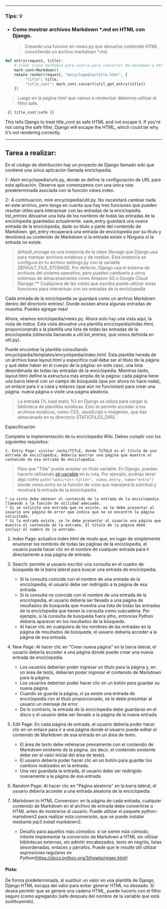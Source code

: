 
***
### Tips: :bulb:

- ### Como mostrar archivos **Markdown** *.md en HTML con **Django**.

    >Creando una funcion en views.py que devuelve contenido HTML convirtiendo un archivo markdown *.md:

    

```python
def entry(request, title):
    # Crear clase markdown para usarla para convertir de markdown a html
    mark_cont=Markdown()
    return render(request, "encyclopedia/title.html", {
         "title": title,
         "title_cont": mark_cont.convert(util.get_entry(title))
    })
``` 

   >Luego en la página html que vamos a renderizar debemos utilizar el filtro safe.

   ```python
    {{ title_cont|safe }}
   ```

This tells Django to treat title_cont as safe HTML and not escape it. If you're not using the safe filter, Django will escape the HTML, which could be why it's not rendering correctly.

***
## Tarea a realizar:

En el código de distribución hay un proyecto de Django llamado wiki que contiene una única aplicación llamada enciclopedia.

1- Abrir encyclopedia/urls.py, donde se define la configuración de URL para esta aplicación. Observe que comenzamos con una única ruta predeterminada asociada con la función views.index.

2- A continuación, mire encyclopedia/util.py. No necesitará cambiar nada en este archivo, pero tenga en cuenta que hay tres funciones que pueden resultar útiles para interactuar con las entradas de la enciclopedia. list_entries devuelve una lista de los nombres de todas las entradas de la enciclopedia guardadas actualmente. save_entry guardará una nueva entrada de la enciclopedia, dado su título y parte del contenido de Markdown. get_entry recuperará una entrada de enciclopedia por su título y devolverá su contenido de Markdown si la entrada existe o Ninguno si la entrada no existe.

> default_storage es una instancia de la clase Storage que Django usa para manejar archivos estáticos y de medios. Esta instancia se configura en tu archivo settings.py con la variable DEFAULT_FILE_STORAGE. Por defecto, Django usa el sistema de archivos del sistema operativo, pero puedes cambiarlo a otros sistemas de almacenamiento como Amazon S3 o Google Cloud Storage.** Cualquiera de las vistas que escriba puede utilizar estas funciones para interactuar con las entradas de la enciclopedia

Cada entrada de la enciclopedia se guardará como un archivo Markdown dentro del directorio entries/. Donde existen ahora algunas entradas de muestra. Puedes agregar más!

Ahora, veamos enciclopedia/views.py. Ahora solo hay una vista aquí, la vista de índice. Esta vista devuelve una plantilla enciclopedia/index.html, proporcionando a la plantilla una lista de todas las entradas de la enciclopedia (obtenida llamando a util.list_entries, que vimos definida en util.py).

Puede encontrar la plantilla consultando encyclopedia/templates/encyclopedia/index.html. Esta plantilla hereda de un archivo base layout.html y especifica cuál debe ser el título de la página y qué debe haber en el cuerpo de la página: en este caso, una lista desordenada de todas las entradas de la enciclopedia. Mientras tanto, layout.html define la estructura más amplia de la página: cada página tiene una barra lateral con un campo de búsqueda (que por ahora no hace nada), un enlace para ir a casa y enlaces (que aún no funcionan) para crear una página. nueva página o visite una página aleatoria.

> La entrada {% load static %} en Django se utiliza para cargar la biblioteca de plantillas estáticas. Esto te permite acceder a tus archivos estáticos, como CSS, JavaScript o imágenes, que has almacenado en tu directorio STATICFILES_DIRS.


Especificación

Completa la implementación de tu enciclopedia Wiki. Debes cumplir con los siguientes requisitos:

    1. Entry Page: visitar /wiki/TITLE, donde TíTULO es el título de una entrada de enciclopedia, debería mostrar una página que muestre el contenido de esa entrada de enciclopedia.

> Para que "Title" pueda aceptar un título variable. En Django, puedes hacerlo utilizando <str:variable> en tu ruta. Por ejemplo, podrías tener algo como ```path("wiki/<str:title>", views.entry, name="entry")``` donde views.entry es la función de vista que manejará la solicitud y mostrará la entrada de la enciclopedia.


    * La vista debe obtener el contenido de la entrada de la enciclopedia llamando a la función de utilidad adecuada.
    * Si se solicita una entrada que no existe, se le debe presentar al usuario una página de error que indica que no se encontró la página solicitada.
    * Si la entrada existe, se le debe presentar al usuario una página que muestra el contenido de la entrada. El título de la página debe incluir el nombre de la entrada.

  2. Index Page: actualice index.html de modo que, en lugar de simplemente enumerar los nombres de todas las páginas de la enciclopedia, el usuario pueda hacer clic en el nombre de cualquier entrada para ir directamente a esa página de entrada.

  3. Search: permite al usuario escribir una consulta en el cuadro de búsqueda de la barra lateral para buscar una entrada de enciclopedia.
        * Si la consulta coincide con el nombre de una entrada de la enciclopedia, el usuario debe ser redirigido a la página de esa entrada.
        * Si la consulta no coincide con el nombre de una entrada de la enciclopedia, el usuario debería ser llevado a una página de resultados de búsqueda que muestra una lista de todas las entradas de la enciclopedia que tienen la consulta como subcadena. Por ejemplo, si la consulta de búsqueda fuera ytho, entonces Python debería aparecer en los resultados de la búsqueda.
       *  Al hacer clic en cualquiera de los nombres de las entradas en la página de resultados de búsqueda, el usuario debería acceder a la página de esa entrada.
  4. New Page: Al hacer clic en "Crear nueva página" en la barra lateral, el usuario debería acceder a una página donde puede crear una nueva entrada de enciclopedia.
        * Los usuarios deberían poder ingresar un título para la página y, en un área de texto, deberían poder ingresar el contenido de Markdown para la página.
        * Los usuarios deberían poder hacer clic en un botón para guardar su nueva página.
        * Cuando se guarda la página, si ya existe una entrada de enciclopedia con el título proporcionado, se le debe presentar al usuario un mensaje de error.
        * De lo contrario, la entrada de la enciclopedia debe guardarse en el disco y el usuario debe ser llevado a la página de la nueva entrada.

   5. Edit Page: En cada página de entrada, el usuario debería poder hacer clic en un enlace para ir a una página donde el usuario puede editar el contenido de Markdown de esa entrada en un área de texto.
        * El área de texto debe rellenarse previamente con el contenido de Markdown existente de la página. (es decir, el contenido existente debe ser el valor inicial del área de texto).
        * El usuario debería poder hacer clic en un botón para guardar los cambios realizados en la entrada.
        * Una vez guardada la entrada, el usuario debe ser redirigido nuevamente a la página de esa entrada.

   6. Random Page: Al hacer clic en "Página aleatoria" en la barra lateral, el usuario debería acceder a una entrada aleatoria de la enciclopedia.
   7. Markdown to HTML Conversion: en la página de cada entrada, cualquier contenido de Markdown en el archivo de entrada debe convertirse a HTML antes de mostrarse al usuario. Puede utilizar el paquete python-markdown2 para realizar esta conversión, que se puede instalar mediante pip3 install markdown2.
       * Desafío para aquellos más cómodos: si se siente más cómodo, intente implementar la conversión de Markdown a HTML sin utilizar bibliotecas externas, sin admitir encabezados, texto en negrita, listas desordenadas, enlaces y párrafos. Puede que le resulte útil utilizar expresiones regulares en Python(https://docs.python.org/3/howto/regex.html)

#### Pista:
De forma predeterminada, al sustituir un valor en una plantilla de Django, Django HTML escapa del valor para evitar generar HTML no deseado. Si desea permitir que se genere una cadena HTML, puede hacerlo con el filtro seguro (como agregando |safe después del nombre de la variable que está sustituyendo).